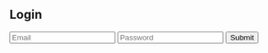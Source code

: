 ## Login

 <div>
    <input type="text" id="email" name="email" placeholder="Email" required>
    <input type="password" id="password" name="password" placeholder="Password" required>
    <button type="submit" onclick="loginForm()">Submit</button>
</div>

<script>
    function loginForm() {
        let email = document.getElementById("email").value;
        let password = document.getElementById("password").value;
        console.log(email);
        data = {email: email, password: password}
        console.log(data);

        fetch(
          `http://csatri1.tk/authenticate`, {method: "POST", mode: 'cors',cache: 'default', credentials: 'same-origin', headers: {'Content-Type': "application/json"}, body: JSON.stringify(data)})
          .then((data) => {
            console.log(data);
            if (data.status == 200) {
              window.location.href = "{{site.baseurl}}/";
            } else {
              alert("Invalid credentials");
            }
          });
      }
</script>